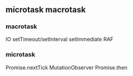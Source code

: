 #
## microtask macrotask
### macrotask
IO
setTimeout/setInterval
setImmediate
RAF

### microtask
Promise.nextTick
MutationObserver
Promise.then
